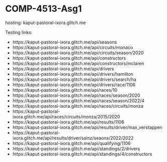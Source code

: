 # COMP-4513-Asg1

hosting: kaput-pastoral-ixora.glitch.me

Testing links:

<ul>
  <li>https://kaput-pastoral-ixora.glitch.me/api/seasons</li>
  <li>https://kaput-pastoral-ixora.glitch.me/api/circuits/monaco</li>
  <li>https://kaput-pastoral-ixora.glitch.me/api/circuits/season/2020</li>
  <li>https://kaput-pastoral-ixora.glitch.me/api/constructors</li>
  <li>https://kaput-pastoral-ixora.glitch.me/api/constructors/mclaren</li>
  <li>https://kaput-pastoral-ixora.glitch.me/api/drivers</li>
  <li>https://kaput-pastoral-ixora.glitch.me/api/drivers/hamilton</li>
  <li>https://kaput-pastoral-ixora.glitch.me/api/drivers/search/ha</li>
  <li>https://kaput-pastoral-ixora.glitch.me/api/drivers/race/1106</li>
  <li>https://kaput-pastoral-ixora.glitch.me/api/races/10</li>
  <li>https://kaput-pastoral-ixora.glitch.me/api/races/season/2020</li>
  <li>https://kaput-pastoral-ixora.glitch.me/api/races/season/2022/4</li>
  <li>https://kaput-pastoral-ixora.glitch.me/api/races/circuits/monza</li>
  <li>https://kaput-pastoral-ixora.glitch.me/api/races/circuits/monza/2015/2020</li>
  <li>https://kaput-pastoral-ixora.glitch.me/api/results/1106</li>
  <li>https://kaput-pastoral-ixora.glitch.me/api/results/driver/max_verstappen</li>
  <li>https://kaput-pastoral-ixora.glitch.me/api/results/driver/sainz/seaons/2022/2022</li>
  <li>https://kaput-pastoral-ixora.glitch.me/api/qualifying/1106</li>
  <li>https://kaput-pastoral-ixora.glitch.me/api/standings/2/drivers</li>
  <li>https://kaput-pastoral-ixora.glitch.me/api/standings/4/constructors</li>
</ul>
